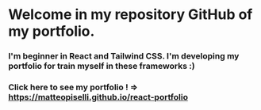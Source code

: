 # **Welcome in my repository GitHub of my portfolio.**

### I'm beginner in React and Tailwind CSS. I'm developing my portfolio for train myself in these frameworks :)

### Click here to see my portfolio ! => https://matteopiselli.github.io/react-portfolio
